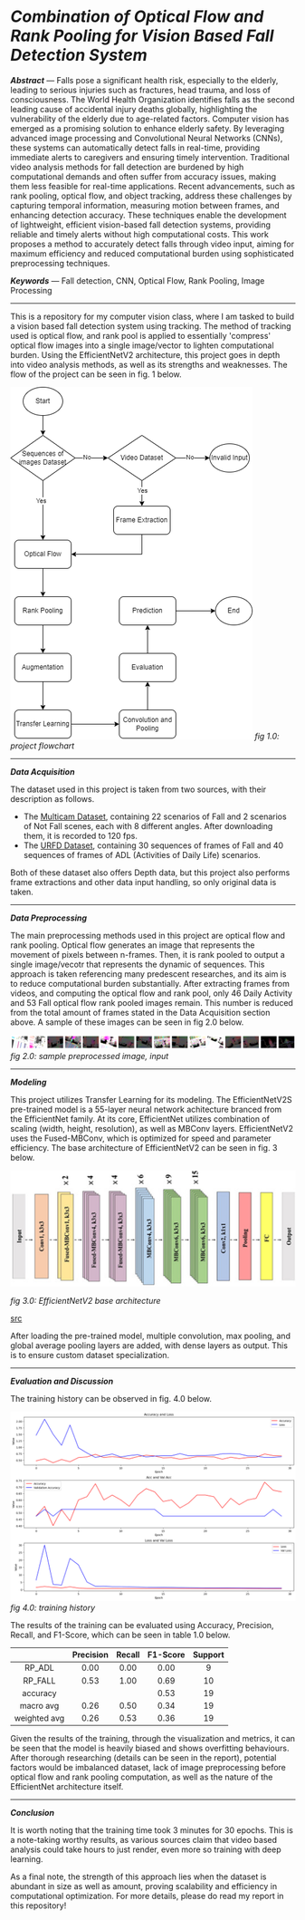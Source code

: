 ﻿# ***Combination of Optical Flow and Rank Pooling for Vision Based Fall Detection System***
 

***Abstract*** — Falls pose a significant health risk, especially to the elderly, leading to serious injuries such as fractures, head trauma, and loss of consciousness. The World Health Organization identifies falls as the second leading cause of accidental injury deaths globally, highlighting the vulnerability of the elderly due to age-related factors. Computer vision has emerged as a promising solution to enhance elderly safety. By leveraging advanced image processing and Convolutional Neural Networks (CNNs), these systems can automatically detect falls in real-time, providing immediate alerts to caregivers and ensuring timely intervention. Traditional video analysis methods for fall detection are burdened by high computational demands and often suffer from accuracy issues, making them less feasible for real-time applications. Recent advancements, such as rank pooling, optical flow, and object tracking, address these challenges by capturing temporal information, measuring motion between frames, and enhancing detection accuracy. These techniques enable the development of lightweight, efficient vision-based fall detection systems, providing reliable and timely alerts without high computational costs. This work proposes a method to accurately detect falls through video input, aiming for maximum efficiency and reduced computational burden using sophisticated preprocessing techniques.

***Keywords*** — Fall detection, CNN, Optical Flow, Rank Pooling, Image Processing

---

This is a repository for my computer vision class, where I am tasked to build a vision based fall detection system using tracking. The method of tracking used is optical flow, and rank pool is applied to essentially 'compress' optical flow images into a single image/vector to lighten computational burden. Using the EfficientNetV2 architecture, this project goes in depth into video analysis methods, as well as its strengths and weaknesses. The flow of the project can be seen in fig. 1 below. 

![Project FlowChart](docs/flowchart.png?raw=true "Project FlowChart")
*fig 1.0: project flowchart*

---
***Data Acquisition***

The dataset used in this project is taken from two sources, with their description as follows. 
 - The [Multicam Dataset](), containing 22 scenarios of Fall and  2 scenarios of Not Fall scenes, each with 8 different angles. After downloading them, it is recorded to 120 fps. 
 - The [URFD Dataset](), containing 30 sequences of frames of Fall and 40 sequences of frames of ADL (Activities of Daily Life) scenarios. 

Both of these dataset also offers Depth data, but this project also performs frame extractions and other data input handling, so only original data is taken. 

---
***Data Preprocessing***

The main preprocessing methods used in this project are optical flow and rank pooling. Optical flow generates an image that represents the movement of pixels between n-frames. Then, it is rank pooled to output a single image/vecotr that represents the dynamic of sequences. This approach is taken referencing many predescent researches, and its aim is to reduce computational burden substantially. After extracting frames from videos, and computing the optical flow and rank pool, only 46 Daily Activity and 53 Fall optical flow rank pooled images remain. This number is reduced from the total amount of frames stated in the Data Acquisition section above. A sample of these images can be seen in fig 2.0 below. 

![sample img](docs/sample.png?raw=true "sample img")
*fig 2.0: sample preprocessed image, input*

---
***Modeling***

This project utilizes Transfer Learning for its modeling. The EfficientNetV2S pre-trained model is a 55-layer neural network achitecture branced from the EfficientNet family. At its core, EfficientNet utilizes combination of scaling (width, height, resolution), as well as MBConv layers. EfficientNetV2 uses the Fused-MBConv, which is optimized for speed and parameter efficiency. The base architecture of EfficientNetV2 can be seen in fig. 3 below. 

![EfficientNetV2S](docs/eff.jpg?raw=true "EfficientNetV2S")

*fig 3.0: EfficientNetV2 base architecture*

[src](https://www.sciencedirect.com/science/article/pii/S1076633222006328)

After loading the pre-trained model, multiple convolution, max pooling, and global average pooling layers are added, with dense layers as output. This is to ensure custom dataset specialization. 

---
***Evaluation and Discussion***

The training history can be observed in fig. 4.0 below. 

![hist](docs/hist.png?raw=true "hist")
*fig 4.0: training history*

The results of the training can be evaluated using Accuracy, Precision, Recall, and F1-Score, which can be seen in table 1.0 below. 

|              | **Precision** | **Recall** | **F1-Score** | **Support** |
|:------------:|:-------------:|:----------:|:------------:|:-----------:|
|    RP_ADL    |      0.00     |    0.00    |     0.00     |      9      |
|    RP_FALL   |      0.53     |    1.00    |     0.69     |      10     |
|   accuracy   |               |            |     0.53     |      19     |
|   macro avg  |      0.26     |    0.50    |     0.34     |      19     |
| weighted avg |      0.26     |    0.53    |     0.36     |      19     |

Given the results of the training, through the visualization and metrics, it can be seen that the model is heavily biased and shows overfitting behaviours. After thorough researching (details can be seen in the report), potential factors would be imbalanced dataset, lack of image preprocessing before optical flow and rank pooling computation, as well as the nature of the EfficientNet architecture itself. 

--- 
***Conclusion***

It is worth noting that the training time took 3 minutes for 30 epochs. This is a note-taking worthy results, as various sources claim that video based analysis could take hours to just render, even more so training with deep learning. 

As a final note, the strength of this approach lies when the dataset is abundant in size as well as amount, proving scalability and efficiency in computational optimization. For more details, please do read my report in this repository!
